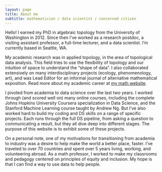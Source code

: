 ```yaml
---
layout: page
title: About me
subtitle: mathematician / data scientist / concerned citizen
---
```


Hello! I earned my PhD in algebraic topology from the University of Washington in 2012. Since then I’ve worked as a research postdoc, a visiting assistant professor, a full-time lecturer, and a data scientist. I’m currently based in Seattle, WA.

My academic research was in applied topology, in the area of topological data analysis. This field tries to use the flexibility of topology and our intuition of space to understand the “shape of data”.  I also collaborated extensively on many interdisciplinary projects (ecology, phenomenology, art), and was Lead Editor for an informal journal of alternative mathematical exposition. Read more about my academic career at [my math website](http://www.forthelukeofmath.com).

I pivoted from academia to data science over the last two years. I worked through (and scored well on) many online courses, including the complete Johns Hopkins University Coursera specialization in Data Science, and the Stanford Machine Learning course taught by Andrew Ng. But I’ve also worked hard to build my coding and DS skills on a range of specific projects.  Each runs through the full DS pipeline, from asking a question to communicating a result, but they all dive deep into different stages. The purpose of this website is to exhibit some of these projects.

On a personal note, one of my motivations for transitioning from academia to industry was a desire to help make the world a better place, faster. I’ve traveled to over 70 countries and spent over 5 years living, working, and volunteering abroad. As a math professor, I worked to make my classrooms and pedagogy centered on principles of equity and inclusion. My hope is that I can find a way to use data to help people.
